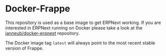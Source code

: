 # Docker-Frappe

This repository is used as a base image to get ERPNext working. If you are interested in ERPNext running on Docker please take a look at the [ianneub/docker-erpnext](https://github.com/ianneub/docker-erpnext) repository.

The Docker image tag `latest` will always point to the most recent stable version of Frappe.
